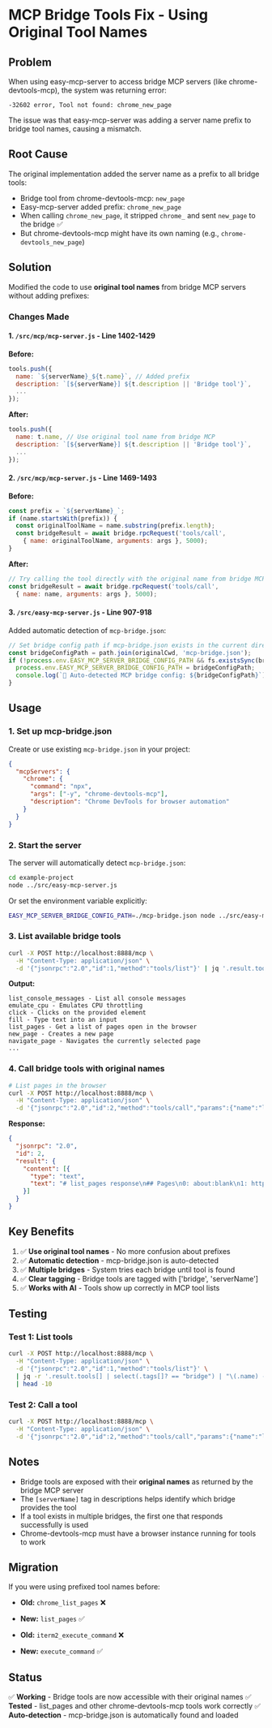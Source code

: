 # MCP Bridge Tools Fix - Using Original Tool Names

## Problem
When using easy-mcp-server to access bridge MCP servers (like chrome-devtools-mcp), the system was returning error:
```
-32602 error, Tool not found: chrome_new_page
```

The issue was that easy-mcp-server was adding a server name prefix to bridge tool names, causing a mismatch.

## Root Cause
The original implementation added the server name as a prefix to all bridge tools:
- Bridge tool from chrome-devtools-mcp: `new_page`
- Easy-mcp-server added prefix: `chrome_new_page` 
- When calling `chrome_new_page`, it stripped `chrome_` and sent `new_page` to the bridge ✅
- But chrome-devtools-mcp might have its own naming (e.g., `chrome-devtools_new_page`)

## Solution
Modified the code to use **original tool names** from bridge MCP servers without adding prefixes:

### Changes Made

#### 1. `/src/mcp/mcp-server.js` - Line 1402-1429
**Before:**
```javascript
tools.push({
  name: `${serverName}_${t.name}`, // Added prefix
  description: `[${serverName}] ${t.description || 'Bridge tool'}`,
  ...
});
```

**After:**
```javascript
tools.push({
  name: t.name, // Use original tool name from bridge MCP
  description: `[${serverName}] ${t.description || 'Bridge tool'}`,
  ...
});
```

#### 2. `/src/mcp/mcp-server.js` - Line 1469-1493  
**Before:**
```javascript
const prefix = `${serverName}_`;
if (name.startsWith(prefix)) {
  const originalToolName = name.substring(prefix.length);
  const bridgeResult = await bridge.rpcRequest('tools/call', 
    { name: originalToolName, arguments: args }, 5000);
}
```

**After:**
```javascript
// Try calling the tool directly with the original name from bridge MCP
const bridgeResult = await bridge.rpcRequest('tools/call', 
  { name: name, arguments: args }, 5000);
```

#### 3. `/src/easy-mcp-server.js` - Line 907-918
Added automatic detection of `mcp-bridge.json`:
```javascript
// Set bridge config path if mcp-bridge.json exists in the current directory
const bridgeConfigPath = path.join(originalCwd, 'mcp-bridge.json');
if (!process.env.EASY_MCP_SERVER_BRIDGE_CONFIG_PATH && fs.existsSync(bridgeConfigPath)) {
  process.env.EASY_MCP_SERVER_BRIDGE_CONFIG_PATH = bridgeConfigPath;
  console.log(`🔌 Auto-detected MCP bridge config: ${bridgeConfigPath}`);
}
```

## Usage

### 1. Set up mcp-bridge.json
Create or use existing `mcp-bridge.json` in your project:
```json
{
  "mcpServers": {
    "chrome": {
      "command": "npx",
      "args": ["-y", "chrome-devtools-mcp"],
      "description": "Chrome DevTools for browser automation"
    }
  }
}
```

### 2. Start the server
The server will automatically detect `mcp-bridge.json`:
```bash
cd example-project
node ../src/easy-mcp-server.js
```

Or set the environment variable explicitly:
```bash
EASY_MCP_SERVER_BRIDGE_CONFIG_PATH=./mcp-bridge.json node ../src/easy-mcp-server.js
```

### 3. List available bridge tools
```bash
curl -X POST http://localhost:8888/mcp \
  -H "Content-Type: application/json" \
  -d '{"jsonrpc":"2.0","id":1,"method":"tools/list"}' | jq '.result.tools[] | select(.tags[]? == "bridge")'
```

**Output:**
```
list_console_messages - List all console messages
emulate_cpu - Emulates CPU throttling
click - Clicks on the provided element
fill - Type text into an input
list_pages - Get a list of pages open in the browser
new_page - Creates a new page
navigate_page - Navigates the currently selected page
...
```

### 4. Call bridge tools with original names
```bash
# List pages in the browser
curl -X POST http://localhost:8888/mcp \
  -H "Content-Type: application/json" \
  -d '{"jsonrpc":"2.0","id":2,"method":"tools/call","params":{"name":"list_pages","arguments":{}}}'
```

**Response:**
```json
{
  "jsonrpc": "2.0",
  "id": 2,
  "result": {
    "content": [{
      "type": "text",
      "text": "# list_pages response\n## Pages\n0: about:blank\n1: https://example.com/ [selected]"
    }]
  }
}
```

## Key Benefits

1. ✅ **Use original tool names** - No more confusion about prefixes
2. ✅ **Automatic detection** - mcp-bridge.json is auto-detected
3. ✅ **Multiple bridges** - System tries each bridge until tool is found
4. ✅ **Clear tagging** - Bridge tools are tagged with ['bridge', 'serverName']
5. ✅ **Works with AI** - Tools show up correctly in MCP tool lists

## Testing

### Test 1: List tools
```bash
curl -X POST http://localhost:8888/mcp \
  -H "Content-Type: application/json" \
  -d '{"jsonrpc":"2.0","id":1,"method":"tools/list"}' \
  | jq -r '.result.tools[] | select(.tags[]? == "bridge") | "\(.name) - \(.description)"' \
  | head -10
```

### Test 2: Call a tool
```bash
curl -X POST http://localhost:8888/mcp \
  -H "Content-Type: application/json" \
  -d '{"jsonrpc":"2.0","id":2,"method":"tools/call","params":{"name":"list_pages","arguments":{}}}'
```

## Notes

- Bridge tools are exposed with their **original names** as returned by the bridge MCP server
- The `[serverName]` tag in descriptions helps identify which bridge provides the tool
- If a tool exists in multiple bridges, the first one that responds successfully is used
- Chrome-devtools-mcp must have a browser instance running for tools to work

## Migration

If you were using prefixed tool names before:
- **Old:** `chrome_list_pages` ❌
- **New:** `list_pages` ✅

- **Old:** `iterm2_execute_command` ❌  
- **New:** `execute_command` ✅

## Status
✅ **Working** - Bridge tools are now accessible with their original names
✅ **Tested** - list_pages and other chrome-devtools-mcp tools work correctly
✅ **Auto-detection** - mcp-bridge.json is automatically found and loaded

